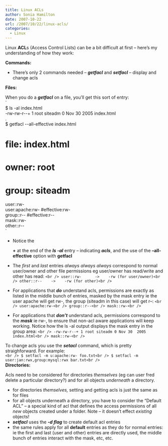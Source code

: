 ```yaml
---
title: Linux ACLs
author: Sonia Hamilton
date: 2007-10-22
url: /2007/10/22/linux-acls/
categories:
  - Linux
---
```

Linux **ACL**s (Access Control Lists) can be a bit difficult at first &#8211; here&#8217;s my understanding of how they work:

<!--more-->

**Commands:**

  * There&#8217;s only 2 commands needed &#8211; ***getfacl*** and ***setfacl*** &#8211; display and change acls

**Files:**

When you do a ***getfacl*** on a file, you&#8217;ll get this sort of entry:  
`<br />
$ ls -al index.html<br />
-rw-rw-r--+ 1 root siteadm 0 Nov 30  2005 index.html<br />
.<br />
$ getfacl --all-effective index.html<br />
# file: index.html<br />
# owner: root<br />
# group: siteadm<br />
user::rw-<br />
user:apache:rw-                 #effective:rw-<br />
group::r--                      #effective:r--<br />
mask::rw-<br />
other::r--<br />
`

  * <!--more-->Notice the 
    
    **+** at the end of the ***ls -al*** entry &#8211; indicating ***acls***, and the use of the **&#8211;all-effective** option with **getfacl**
  * The *first* and *last* entries *always always always* correspond to normal user/owner and other file permissions eg user/owner has read/write and other has read:
`<br />
user::rw-      ->    -rw (for user/owner)<br />
other::r--    ->    -rw (for other)<br />
`

  * For applications that ***do*** understand acls, permissions are exactly as listed in the middle bunch of entries, masked by the mask entry ie the user apache will get rw-, the group (siteadm in this case) will get r&#8211;:
`<br />
user:apache:rw-<br />
group::r--<br />
mask::rw-<br />
`

  * For applications that ***don&#8217;t*** understand acls, permissions correspond to the ***mask*** ie rw-, to ensure that non-acl aware applications will keep working. Notice how the ls -al output displays the mask entry in the group area:
`<br />
-rw-rw-r--+ 1 root siteadm 0 Nov 30  2005 index.html<br />
mask::rw-<br />
`</ul> 

To change acls you use the ***setacl*** command, which is pretty straighforward. For example:  
`<br />
$ setfacl -m u:apache:rw- foo.txt<br />
$ setfacl -m user:jan:rwx,group:mysql:rwx bar.txt<br />
`  
**Directories:**

Acls need to be considered for directories *themselves* (eg can user fred delete a particular directory?) and for all objects *underneath* a directory.

  * for directories *themselves,* setting and getting acls is just the same as for files
  * for all objects underneath a directory, you have to consider the &#8220;Default ACL&#8221; &#8211; a special kind of acl that defines the access permissions of all *new* objects created under a folder. Note &#8211; it doesn&#8217;t effect *existing* objects!
  * ***setfacl*** uses the ***-d flag*** to create default acl entries
  * the same rules apply for all **default** entries as they do for normal entries: ie the first and last (user and other) entries are directly used, the middle bunch of entries interact with the mask, etc, etc.
